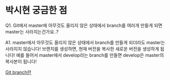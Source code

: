 # 박시현 궁금한 점

Q1. Git에서 master에 아무것도 올리지 않은 상태에서 branch를 여러개 만들게 되면 master는 사라지는건가요..?

A1. master에서 아무것도 올리지 않은 상태에서 branch를 만들게 되더라도 master는 사라지지 않습니다!
브랜치를 생성하면, 현재 버전을 복사한 새로운 버전을 생성하게 됩니다!
예를 들어서 master에서 develop라는 branch를 만들면 develop은 master의 복사본이 됩니다!

[Git branch란](https://backlog.com/git-tutorial/kr/stepup/stepup1_1.html)
